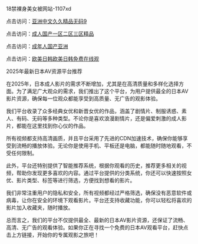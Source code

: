 18禁裸身美女被网站-1107xd

点击访问：<a href="https://heiliaowzu4ur.pages.dev/">亚洲中文久久精品无码9</a>

点击访问：<a href="https://heiliaowt0d7p.pages.dev/">成人国产一区二区三区精品</a>

点击访问：<a href="https://heiliaozj3tjd.pages.dev/">成年人国产亚洲</a>

点击访问：<a href="https://heiliaoga6s9v.pages.dev/">欧美日韩欧美日韩免费在线观</a>

2025年最新日本AV资源平台推荐

在2025年，日本成人影片的需求不断增加，尤其是在高清质量和多样化选择方面。为了满足广大观众的需求，我们推出了这个平台，为用户提供最全的日本AV影片资源，确保每一位观众都能享受到高质量、无广告的观影体验。

我们平台收录了众多经典女优和新晋女优的作品，涵盖了剧情片、制服诱惑、素人、有码、无码等多种类型。不论你是喜欢浪漫剧情片，还是偏爱刺激的成人影片，都能在这里找到你心仪的作品。

所有视频都支持高清画质，并且平台采用了先进的CDN加速技术，确保你能够享受到流畅的播放体验。无论你是使用手机、平板还是电脑，都能随时随地观看，不受任何限制。

此外，平台还特别提供了智能推荐系统，根据你观看的历史，推荐更多相关的视频，帮助你发现更多喜欢的内容。通过平台提供的分类系统，你还可以快速按照女优、影片类型、标签等进行筛选，方便找到想看的影片。

我们非常注重用户的隐私和安全，所有视频都经过严格筛选，确保没有恶意软件或病毒，让你在安全的环境下观看影片。平台还支持收藏功能，你可以轻松将喜欢的影片加入收藏夹，随时播放。

总而言之，我们的平台不仅提供最全、最新的日本AV影片资源，还保证了流畅、高清、无广告的观看体验。如果你正在寻找一个免费的日本AV观看平台，赶快点击上方链接，开始你的专属观影之旅吧！

<span style="display:none;">[Canonical link](https://github.com/riben166/riben173 )</span>
